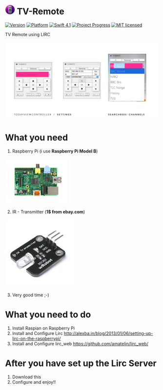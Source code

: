 # ![Logo](/macOS/TV%20Remote/Assets.xcassets/AppIcon.appiconset/macOS_32pt_%401x.png) TV-Remote
[![Version](https://img.shields.io/badge/Version-1.05%20Beta-ff69b4.svg)]()
[![Platform](https://img.shields.io/badge/Platform-macOS%2010.13-lightgrey.svg)](https://developer.apple.com/macos/)
[![Swift 4.1](https://img.shields.io/badge/Swift-4.1-orange.svg?style=flat)](https://swift.org)
[![Project Progress](https://img.shields.io/badge/Progress-20%25-red.svg)](PROGRESS.md)
[![MIT licensed](https://img.shields.io/badge/License-MIT-blue.svg)](LICENSE.md)

TV Remote using LIRC

![Screenshot of TV-Remote](https://github.com/bjarnet3/TV-Remote/blob/master/_resources/main_.png) 

# What you need
1. Raspberry Pi (i use **Raspberry Pi Model B**)

<img src="/_resources/raspberry-pi-rev_b.jpg" width="40%" height="40%" />

2. IR - Transmitter (**1$ from ebay.com**)

![Single IR-Transmitter](/_resources/ir-transmitter.jpg) 

3. Very good time ;-)

# What you need to do
1. Install Raspian on Raspberry Pi
2. Install and Configure Lirc
http://alexba.in/blog/2013/01/06/setting-up-lirc-on-the-raspberrypi/
3. Install and Configure lirc_web
https://github.com/amatelin/lirc_web/

# After you have set up the Lirc Server
1. Download this
2. Configure and enjoy!!
